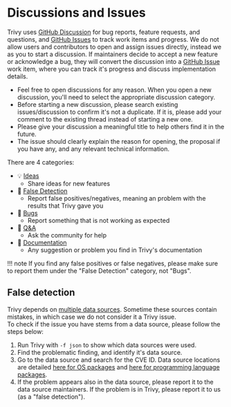 # Discussions and Issues

Trivy uses [GitHub Discussion](https://github.com/aquasecurity/trivy/discussions) for bug reports, feature requests, and questions, and [GitHub Issues](https://github.com/aquasecurity/trivy/issues) to track work items and progress.
We do not allow users and contributors to open and assign issues directly, instead we as you to start a discussion. If maintainers decide to accept a new feature or acknowledge a bug, they will convert the discussion into a [GitHub Issue](https://github.com/aquasecurity/trivy/issues) work item, where you can track it's progress and discuss implementation details.

- Feel free to open discussions for any reason. When you open a new discussion, you'll need to select the appropriate discussion category.
- Before starting a new discussion, please search existing issues/discussion to confirm it's not a duplicate. If it is, please add your comment to the existing thread instead of starting a new one.
- Please give your discussion a meaningful title to help others find it in the future.
- The issue should clearly explain the reason for opening, the proposal if you have any, and any relevant technical information.

There are 4 categories:

- 💡 [Ideas](https://github.com/aquasecurity/trivy/discussions/categories/ideas)
    - Share ideas for new features
- 🔎 [False Detection](https://github.com/aquasecurity/trivy/discussions/categories/false-detection)
    - Report false positives/negatives, meaning an problem with the results that Trivy gave you
- 🐛 [Bugs](https://github.com/aquasecurity/trivy/discussions/categories/bugs)
    - Report something that is not working as expected
- 🙏 [Q&A](https://github.com/aquasecurity/trivy/discussions/categories/q-a)
    - Ask the community for help
- 📖 [Documentation](https://github.com/aquasecurity/trivy/discussions/new?category=documentation)
    - Any suggestion or problem you find in Trivy's documentation

!!! note
    If you find any false positives or false negatives, please make sure to report them under the "False Detection" category, not "Bugs".

## False detection
Trivy depends on [multiple data sources](https://aquasecurity.github.io/trivy/latest/docs/vulnerability/detection/data-source/). Sometime these sources contain mistakes, in which case we do not consider it a Trivy issue.  
To check if the issue you have stems from a data source, please follow the steps below:

1. Run Trivy with `-f json` to show which data sources were used.
2. Find the problematic finding, and identify it's data source.
3. Go to the data source and search for the CVE ID. Data source locations are detailed [here for OS packages](https://aquasecurity.github.io/trivy/latest/docs/scanner/vulnerability/os/#data-source-selection) and [here for programming language packages](https://aquasecurity.github.io/trivy/latest/docs/scanner/vulnerability/language/#data-sources).
4. If the problem appears also in the data source, please report it to the data source maintainers. If the problem is in Trivy, please report it to us (as a "false detection").
